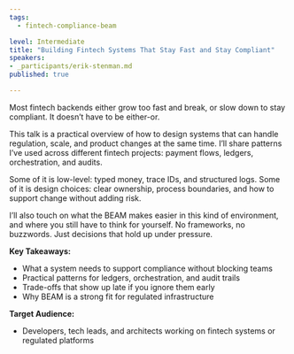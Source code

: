 ```yaml
---
tags:
  - fintech-compliance-beam

level: Intermediate
title: "Building Fintech Systems That Stay Fast and Stay Compliant"
speakers:
- _participants/erik-stenman.md
published: true

---
```

Most fintech backends either grow too fast and break, or slow down to stay compliant. It doesn’t have to be either-or.

This talk is a practical overview of how to design systems that can handle regulation, scale, and product changes at the same time. I’ll share patterns I’ve used across different fintech projects: payment flows, ledgers, orchestration, and audits.

Some of it is low-level: typed money, trace IDs, and structured logs. Some of it is design choices: clear ownership, process boundaries, and how to support change without adding risk.

I’ll also touch on what the BEAM makes easier in this kind of environment, and where you still have to think for yourself. No frameworks, no buzzwords. Just decisions that hold up under pressure.

**Key Takeaways:**

- What a system needs to support compliance without blocking teams
- Practical patterns for ledgers, orchestration, and audit trails
- Trade-offs that show up late if you ignore them early
- Why BEAM is a strong fit for regulated infrastructure

**Target Audience:**

- Developers, tech leads, and architects working on fintech systems or regulated platforms

